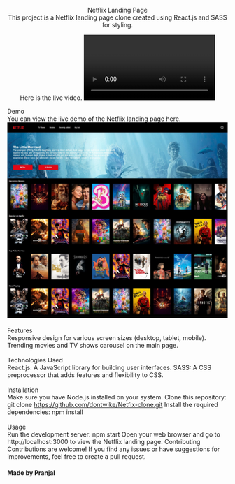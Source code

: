 <div align=center>

Netflix Landing Page 
<br>
This project is a Netflix landing page clone created using React.js and SASS for styling.
</div>

<div align=center>
Here is the live video.
<video src="../../../../Major%20Projects/netflix/React%20App%20and%2012%20more%20pages%20-%20Personal%20-%20Microsoft%E2%80%8B%20Edge%202023-07-15%2018-14-25.mp4" controls title="Netflix-page"></video>
</div>

Demo<br>
You can view the live demo of the Netflix landing page here.
![Alt text](<Web capture_1-7-2023_154039_localhost.jpeg>)
<br><br>
Features<br>
Responsive design for various screen sizes (desktop, tablet, mobile).
Trending movies and TV shows carousel on the main page.
<br><br>
Technologies Used<br>
React.js: A JavaScript library for building user interfaces.
SASS: A CSS preprocessor that adds features and flexibility to CSS.
<br>
<br>
Installation<br>
Make sure you have Node.js installed on your system.
Clone this repository: git clone https://github.com/dontwike/Netfix-clone.git
Install the required dependencies: npm install
<br><br>
Usage<br>
Run the development server: npm start
Open your web browser and go to http://localhost:3000 to view the Netflix landing page.
Contributing
Contributions are welcome! If you find any issues or have suggestions for improvements, feel free to create a pull request.

#### Made by Pranjal
